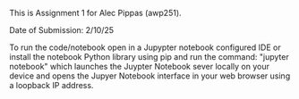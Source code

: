 This is Assignment 1 for Alec Pippas (awp251).

Date of Submission: 2/10/25

To run the code/notebook open in a Jupypter notebook configured IDE or install the notebook Python library using pip and run the command: "jupyter notebook" which launches the Juypter Notebook sever locally on your device and opens the Jupyer Notebook interface in your web browser using a loopback IP address.

